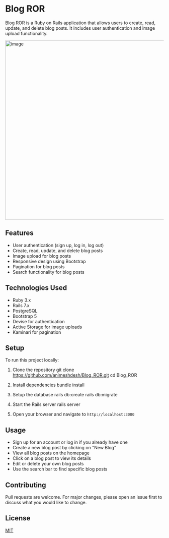 # Blog ROR

Blog ROR is a Ruby on Rails application that allows users to create, read, update, and delete blog posts. It includes user authentication and image upload functionality.

<img width="569" alt="image" src="https://github.com/user-attachments/assets/3300d90d-0cdd-4270-9163-2aa2c8908bed">

## Features

- User authentication (sign up, log in, log out)
- Create, read, update, and delete blog posts
- Image upload for blog posts
- Responsive design using Bootstrap
- Pagination for blog posts
- Search functionality for blog posts

## Technologies Used

- Ruby 3.x
- Rails 7.x
- PostgreSQL
- Bootstrap 5
- Devise for authentication
- Active Storage for image uploads
- Kaminari for pagination

## Setup

To run this project locally:

1. Clone the repository
git clone https://github.com/animeshdesh/Blog_ROR.git
cd Blog_ROR

2. Install dependencies
bundle install

3. Setup the database
rails db:create
rails db:migrate

4. Start the Rails server
rails server

5. Open your browser and navigate to `http://localhost:3000`

## Usage

- Sign up for an account or log in if you already have one
- Create a new blog post by clicking on "New Blog"
- View all blog posts on the homepage
- Click on a blog post to view its details
- Edit or delete your own blog posts
- Use the search bar to find specific blog posts

## Contributing

Pull requests are welcome. For major changes, please open an issue first to discuss what you would like to change.

## License

[MIT](https://choosealicense.com/licenses/mit/)
